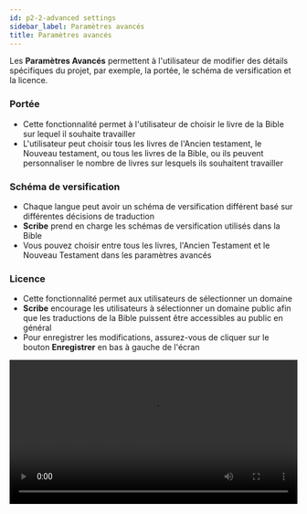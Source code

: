 ```yaml
---
id: p2-2-advanced settings
sidebar_label: Paramètres avancés
title: Paramètres avancés
---
```


Les **Paramètres Avancés** permettent à l'utilisateur de modifier des détails spécifiques du projet, par exemple, la portée, le schéma de versification et la licence.

### Portée ###

  - Cette fonctionnalité permet à l'utilisateur de choisir le livre de la Bible sur lequel il souhaite travailler
  - L'utilisateur peut choisir tous les livres de l'Ancien testament, le Nouveau testament, ou tous les livres de la Bible, ou ils peuvent personnaliser le nombre de livres sur lesquels ils souhaitent travailler

### Schéma de versification ###

  -  Chaque langue peut avoir un schéma de versification différent basé sur différentes décisions de traduction
  -  **Scribe** prend en charge les schémas de versification utilisés dans la Bible
  - Vous pouvez choisir entre tous les livres, l'Ancien Testament et le Nouveau Testament dans les paramètres avancés


### Licence ###

  -  Cette fonctionnalité permet aux utilisateurs de sélectionner un domaine
  -  **Scribe** encourage les utilisateurs à sélectionner un domaine public afin que les traductions de la Bible puissent être accessibles au public en général
  -  Pour enregistrer les modifications, assurez-vous de cliquer sur le bouton **Enregistrer** en bas à gauche de l'écran

<video controls src="/0.5.5/en-advanced-setting.mov" width="100%" type="video/mov"></video>